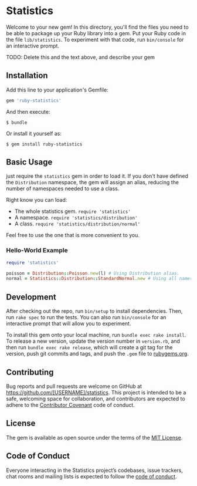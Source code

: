 # Statistics

Welcome to your new gem! In this directory, you'll find the files you need to be able to package up your Ruby library into a gem. Put your Ruby code in the file `lib/statistics`. To experiment with that code, run `bin/console` for an interactive prompt.

TODO: Delete this and the text above, and describe your gem

## Installation

Add this line to your application's Gemfile:

```ruby
gem 'ruby-statistics'
```

And then execute:

    $ bundle

Or install it yourself as:

    $ gem install ruby-statistics

## Basic Usage

just require the `statistics` gem in order to load it. If you don't have defined the `Distribution` namespace, the gem will assign an alias, reducing the number of namespaces needed to use a class.

Right know you can load:

* The whole statistics gem. `require 'statistics'`
* A namespace. `require 'statistics/distribution'`
* A class. `require 'statistics/distribution/normal'`

Feel free to use the one that is more convenient to you.

### Hello-World Example
```ruby
require 'statistics'

poisson = Distribution::Poisson.new(l) # Using Distribution alias.
normal = Statistics::Distribution::StandardNormal.new # Using all namespaces.
```

## Development

After checking out the repo, run `bin/setup` to install dependencies. Then, run `rake spec` to run the tests. You can also run `bin/console` for an interactive prompt that will allow you to experiment.

To install this gem onto your local machine, run `bundle exec rake install`. To release a new version, update the version number in `version.rb`, and then run `bundle exec rake release`, which will create a git tag for the version, push git commits and tags, and push the `.gem` file to [rubygems.org](https://rubygems.org).

## Contributing

Bug reports and pull requests are welcome on GitHub at https://github.com/[USERNAME]/statistics. This project is intended to be a safe, welcoming space for collaboration, and contributors are expected to adhere to the [Contributor Covenant](http://contributor-covenant.org) code of conduct.

## License

The gem is available as open source under the terms of the [MIT License](http://opensource.org/licenses/MIT).

## Code of Conduct

Everyone interacting in the Statistics project’s codebases, issue trackers, chat rooms and mailing lists is expected to follow the [code of conduct](https://github.com/[USERNAME]/statistics/blob/master/CODE_OF_CONDUCT.md).
